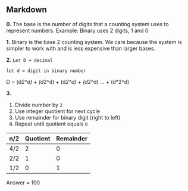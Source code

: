 ## Markdown

**0.** The base is the number of digits that a counting system uses to represent numbers. Example: Binary uses 2 digits, 1 and 0

**1.** Binary is the base 2 counting system. We care because the system is simpler to work with and is less expensive than larger bases.

**2.** 
`Let D = decimal`

`let d = digit in binary number`

D = (d*2^d) + (d*2^d) + (d*2^d) + (d*2^d) ... + (d*2^d)

**3.**
1. Divide number by `2`
2. Use integer quotient for next cycle
3. Use remainder for binary digit (right to left)
4. Repeat until quotient equals `0`

 n/2 | Quotient   | Remainder
-----|------------|-------------
4/2  |      2     |      0
2/2  |      1     |      0
1/2  |      0     |      1


Answer = 100
